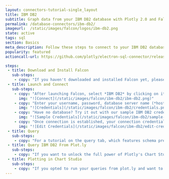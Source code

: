 ```yaml
---
layout: connectors-tutorial-single_layout
title: IBM DB2
subtitle: Graph data from your IBM DB2 database with Plotly 2.0 and Falcon.
permalink: /database-connectors/ibm-db2/
imageurl:  /static/images/falcon/logos/ibm-db2.png
state: active
tags: sql
section: Basics
meta_description: Follow these steps to connect to your IBM DB2 database
popularity: featured
actioncall-url: https://github.com/plotly/electron-sql-connector/releases

steps:
 - title: Download and Install Falcon
   sub-steps:
    - copy: "If you haven't downloaded and installed Falcon yet, please follow the instructions for either [personal setup](/database-connectors/personal-login) or [company on-premise](/database-connectors/on-prem-login)."
 - title: Launch and Connect
   sub-steps:
    - copy: "After launching Falcon, select *IBM DB2* by clicking on its icon."
      img: "![Connect](/static/images/falcon/ibm-db2/ibm-db2.png)"
    - copy: "Enter your username, password, database server name (*host*) and its port number and click *CONNECT*."
      img: "![Credentials](/static/images/falcon/ibm-db2/credentials.png)"
    - copy: "Have no database? Try it out with our sample IBM DB2 credentials. Simply, click Show Sample Credentials, copy, paste and click *CONNECT*!"
      img: "![Sample Credentials](/static/images/falcon/ibm-db2/sample-credentials.png)"
    - copy: "Once connection is established, your connection credentials will be saved and greyed out to avoid unintentional changes. If you wish to modify your connection, click on *Edit Credentials*."
      img: "![Edit Credentials](/static/images/falcon/ibm-db2/edit-credentials.png)"
 - title: Query
   sub-steps:
    - copy: "For a tutorial on the query tab, which features schema preview, the ability execute sql queries, perform inline data visualization, preview tables and export CSV files, see [Query From Falcon](/falcon/query-from-falcon)."
 - title: Query IBM DB2 From Plot.ly
   sub-steps:
    - copy: "If you want to unlock the full power of Plotly's Chart Studio, you can click the PLOT.LY tab and QUERY [DATABASE] FROM PLOT.LY. To learn more about this feature, naviagte to the [Query From Plot.ly](/falcon/query-from-plotly) tutorial."
 - title: Plotting in Chart Studio
   sub-steps:
    - copy: "If you opted to run your queries from plot.ly and want to make a styled and interactive plot in the Chart Studio. Check out our [Chart Studio](https://help.plot.ly/tutorials/) tutorials"
---
```

